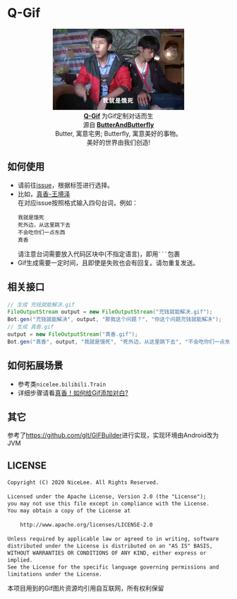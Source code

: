 # Q-Gif
<p align="center">
  <img src="/pics/真香/text.gif"/>
  <br>
      <strong>
        <a href="https://github.com/ButterAndButterfly/Q-Gif" target="_blank">Q-Gif</a>
      </strong>  为Gif定制对话而生  
  <br>
      源自<strong>
        <a href="https://github.com/ButterAndButterfly" target="_blank">ButterAndButterfly</a><br>
      </strong>  
        Butter, 寓意宅男; Butterfly, 寓意美好的事物。 
        <br/> 美好的世界由我们创造!  
</p>



## 如何使用  
+ 请前往[issue](https://github.com/ButterAndButterfly/Q-Gif/issues)，根据标签进行选择。  
+ 比如，[真香-王境泽](https://github.com/ButterAndButterfly/Q-Gif/issues/2)  
    在对应issue按照格式输入四句台词，例如：  
    ```
    我就是饿死
    死外边，从这里跳下去
    不会吃你们一点东西
    真香
    ```
    请注意台词需要放入代码区块中(不指定语言)，即用` ``` `包裹
+ Gif生成需要一定时间，且即使是失败也会有回复。请勿重复发送。  

## 相关接口  
```java
// 生成 充钱就能解决.gif
FileOutputStream output = new FileOutputStream("充钱就能解决.gif");
Bot.gen("充钱就能解决", output, "那我这个问题？", "你这个问题充钱就能解决");
// 生成 真香.gif
output = new FileOutputStream("真香.gif");
Bot.gen("真香", output, "我就是饿死", "死外边，从这里跳下去", "不会吃你们一点东西", "真香");
```        

## 如何拓展场景  
+ 参考类`nicelee.bilibili.Train`  
+ 详细步骤请看[真香！如何给Gif添加对白?](https://nICEnnnnnnnLee.github.io/blog/2020/06/14/java-add-text-to-gif/)  

## 其它  
参考了<https://github.com/glt/GIFBuilder>进行实现，实现环境由Android改为JVM  

## LICENSE  
```
Copyright (C) 2020 NiceLee. All Rights Reserved.

Licensed under the Apache License, Version 2.0 (the "License");
you may not use this file except in compliance with the License.
You may obtain a copy of the License at

    http://www.apache.org/licenses/LICENSE-2.0

Unless required by applicable law or agreed to in writing, software
distributed under the License is distributed on an "AS IS" BASIS,
WITHOUT WARRANTIES OR CONDITIONS OF ANY KIND, either express or implied.
See the License for the specific language governing permissions and
limitations under the License.
```
本项目用到的Gif图片资源均引用自互联网，所有权利保留


